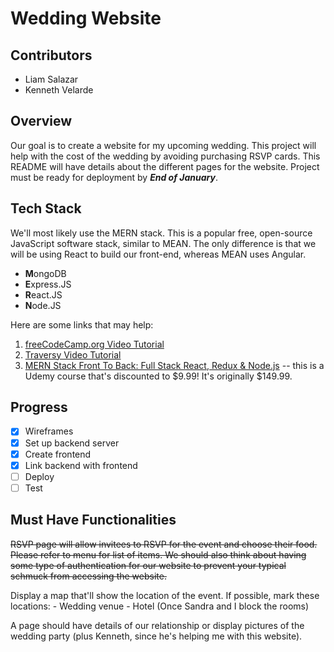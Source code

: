 # Wedding Website

## Contributors
- Liam Salazar
- Kenneth Velarde

## Overview
Our goal is to create a website for my upcoming wedding. This project will help with the cost of the wedding by avoiding purchasing RSVP cards. This README will have details about the different pages for the website. Project must be ready for deployment by ***End of January***.

## Tech Stack
We'll most likely use the MERN stack. This is a popular free, open-source JavaScript software stack, similar to MEAN. The only difference is that we will be using React to build our front-end, whereas MEAN uses Angular.
   
 - **M**ongoDB
 - **E**xpress.JS
 - **R**eact.JS
 - **N**ode.JS

Here are some links that may help:
1. [freeCodeCamp.org Video Tutorial](https://www.youtube.com/watch?v=7CqJlxBYj-M&t=4952s)
2. [Traversy Video Tutorial](https://www.youtube.com/watch?v=PBTYxXADG_k&list=PLillGF-RfqbbiTGgA77tGO426V3hRF9iE)
3. [MERN Stack Front To Back: Full Stack React, Redux & Node.js](https://www.udemy.com/mern-stack-front-to-back/?couponCode=TRAVERSYMEDIA) -- this is a Udemy course that's discounted to $9.99! It's originally $149.99.

## Progress
- [x] Wireframes
- [x] Set up backend server
- [x] Create frontend
- [x] Link backend with frontend
- [ ] Deploy
- [ ] Test

## Must Have Functionalities

~~RSVP page will allow invitees to RSVP for the event and choose their food. Please refer to menu for list of items. We should also think about having some type of authentication for our website to prevent your typical schmuck from accessing the website.~~


Display a map that'll show the location of the event. If possible, mark these locations:
    - Wedding venue
    - Hotel (Once Sandra and I block the rooms)


A page should have details of our relationship or display pictures of the wedding party (plus Kenneth, since he's helping me with this website).
